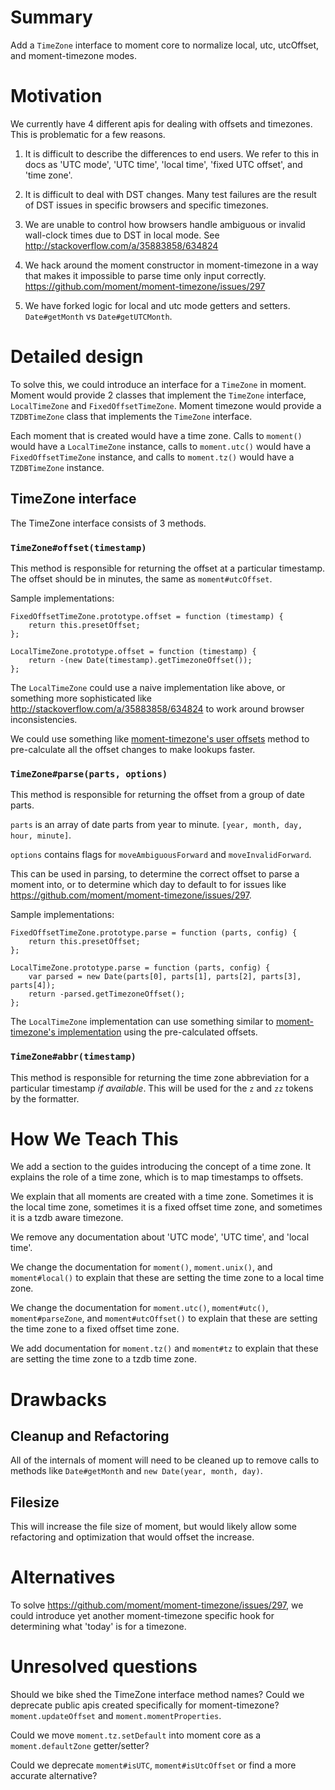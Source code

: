 # Summary

Add a `TimeZone` interface to moment core to normalize local, utc, utcOffset, and moment-timezone modes.

# Motivation

We currently have 4 different apis for dealing with offsets and timezones. This is problematic for a few reasons.

1. It is difficult to describe the differences to end users. We refer to this in docs as 'UTC mode', 'UTC time', 'local time', 'fixed UTC offset', and 'time zone'.

2. It is difficult to deal with DST changes. Many test failures are the result of DST issues in specific browsers and specific timezones.

3. We are unable to control how browsers handle ambiguous or invalid wall-clock times due to DST in local mode. See http://stackoverflow.com/a/35883858/634824

4. We hack around the moment constructor in moment-timezone in a way that makes it impossible to parse time only input correctly. https://github.com/moment/moment-timezone/issues/297

5. We have forked logic for local and utc mode getters and setters. `Date#getMonth` vs `Date#getUTCMonth`.

# Detailed design

To solve this, we could introduce an interface for a `TimeZone` in moment. Moment would provide 2 classes that implement the `TimeZone` interface, `LocalTimeZone` and `FixedOffsetTimeZone`. Moment timezone would provide a `TZDBTimeZone` class that implements the `TimeZone` interface.

Each moment that is created would have a time zone. Calls to `moment()` would have a `LocalTimeZone` instance, calls to `moment.utc()` would have a `FixedOffsetTimeZone` instance, and
calls to `moment.tz()` would have a `TZDBTimeZone` instance.

## TimeZone interface

The TimeZone interface consists of 3 methods.

### `TimeZone#offset(timestamp)`

This method is responsible for returning the offset at a particular timestamp. The offset should be in minutes, the same as `moment#utcOffset`.

Sample implementations:

```
FixedOffsetTimeZone.prototype.offset = function (timestamp) {
	return this.presetOffset;
};

LocalTimeZone.prototype.offset = function (timestamp) {
	return -(new Date(timestamp).getTimezoneOffset());
};
```

The `LocalTimeZone` could use a naive implementation like above, or something more sophisticated like http://stackoverflow.com/a/35883858/634824 to work around browser inconsistencies.

We could use something like [moment-timezone's user offsets](https://github.com/moment/moment-timezone/blob/6f663eb510661939e04036c53edb7851212af757/src/guess/user-offsets.js) method to pre-calculate all the offset changes to make lookups faster.

### `TimeZone#parse(parts, options)`

This method is responsible for returning the offset from a group of date parts.

`parts` is an array of date parts from year to minute. `[year, month, day, hour, minute]`.

`options` contains flags for `moveAmbiguousForward` and `moveInvalidForward`.

This can be used in parsing, to determine the correct offset to parse a moment into, or to determine which day to default to for issues like https://github.com/moment/moment-timezone/issues/297.

Sample implementations:

```
FixedOffsetTimeZone.prototype.parse = function (parts, config) {
	return this.presetOffset;
};

LocalTimeZone.prototype.parse = function (parts, config) {
	var parsed = new Date(parts[0], parts[1], parts[2], parts[3], parts[4]);
	return -parsed.getTimezoneOffset();
};
```

The `LocalTimeZone` implementation can use something similar to [moment-timezone's implementation](https://github.com/moment/moment-timezone/blob/6f663eb510661939e04036c53edb7851212af757/src/zone/zone.js#L29-L52) using the pre-calculated offsets.

### `TimeZone#abbr(timestamp)`

This method is responsible for returning the time zone abbreviation for a particular timestamp _if available_. This will be used for the `z` and `zz` tokens by the formatter.

# How We Teach This

We add a section to the guides introducing the concept of a time zone. It explains the role of a time zone, which is to map timestamps to offsets.

We explain that all moments are created with a time zone. Sometimes it is the local time zone, sometimes it is a fixed offset time zone, and sometimes it is a tzdb aware timezone.

We remove any documentation about 'UTC mode', 'UTC time', and 'local time'.

We change the documentation for `moment()`, `moment.unix()`, and `moment#local()` to explain that these are setting the time zone to a local time zone.

We change the documentation for `moment.utc()`, `moment#utc()`, `moment#parseZone`, and `moment#utcOffset()` to explain that these are setting the time zone to a fixed offset time zone.

We add documentation for `moment.tz()` and `moment#tz` to explain that these are setting the time zone to a tzdb time zone.

# Drawbacks

## Cleanup and Refactoring

All of the internals of moment will need to be cleaned up to remove calls to methods like `Date#getMonth` and `new Date(year, month, day)`.

## Filesize

This will increase the file size of moment, but would likely allow some refactoring and optimization that would offset the increase.

# Alternatives

To solve https://github.com/moment/moment-timezone/issues/297, we could introduce yet another moment-timezone specific hook for determining what 'today' is for a timezone.

# Unresolved questions

Should we bike shed the TimeZone interface method names?
 Could we deprecate public apis created specifically for moment-timezone? `moment.updateOffset` and `moment.momentProperties`.

Could we move `moment.tz.setDefault` into moment core as a `moment.defaultZone` getter/setter?

Could we deprecate `moment#isUTC`, `moment#isUtcOffset` or find a more accurate alternative?
